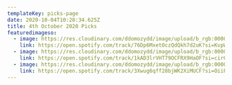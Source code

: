 ```yaml
---
templateKey: picks-page
date: 2020-10-04T10:28:34.625Z
title: 4th October 2020 Picks
featuredimageso:
  - image: https://res.cloudinary.com/ddomozydd/image/upload/b_rgb:000000,e_gradient_fade:20,y_-0.5/v1601807362/meitei800_pgd4cp.jpg
    link: https://open.spotify.com/track/76Dp6MxetOczQdQkh7d2uK?si=KvpWk8r2TemXm_L5eHcWEw
  - image: https://res.cloudinary.com/ddomozydd/image/upload/b_rgb:000000,e_gradient_fade:20,y_-0.5/v1601807412/Wovensound800_rybexg.jpg
    link: https://open.spotify.com/track/1kAD3lrVHT79OCFRX9HaOF?si=cirQ4iq2SUq0FXWISm7Ddg
  - image: https://res.cloudinary.com/ddomozydd/image/upload/b_rgb:000000,e_gradient_fade:20,y_-0.5/v1601807452/jm3800_heuewf.jpg
    link: https://open.spotify.com/track/3Xwug6qff28bjWK2XiMUCF?si=OiiPSPcPSrqzgz_53gV8iA
---
```

